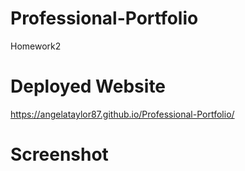 # Professional-Portfolio
Homework2

# Deployed Website
 https://angelataylor87.github.io/Professional-Portfolio/

 # Screenshot